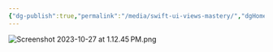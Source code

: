 ```yaml
---
{"dg-publish":true,"permalink":"/media/swift-ui-views-mastery/","dgHomeLink":true}
---
```


![Screenshot 2023-10-27 at 1.12.45 PM.png](/img/user/Media/Screenshot%202023-10-27%20at%201.12.45%E2%80%AFPM.png)